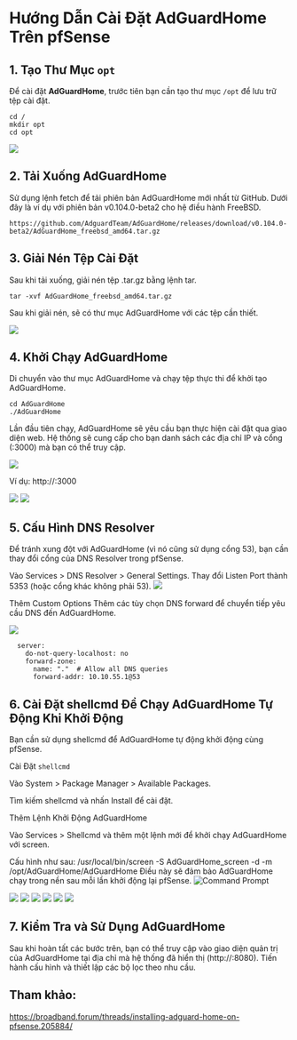 # Hướng Dẫn Cài Đặt AdGuardHome Trên pfSense

## 1. Tạo Thư Mục `opt`
Để cài đặt **AdGuardHome**, trước tiên bạn cần tạo thư mục `/opt` để lưu trữ tệp cài đặt.

    cd /
    mkdir opt
    cd opt

   <img src="pFsenseimages/Screenshot_208.png">

## 2. Tải Xuống AdGuardHome
Sử dụng lệnh fetch để tải phiên bản AdGuardHome mới nhất từ GitHub. Dưới đây là ví dụ với phiên bản v0.104.0-beta2 cho hệ điều hành FreeBSD.

    https://github.com/AdguardTeam/AdGuardHome/releases/download/v0.104.0-beta2/AdGuardHome_freebsd_amd64.tar.gz

## 3. Giải Nén Tệp Cài Đặt
Sau khi tải xuống, giải nén tệp .tar.gz bằng lệnh tar.

    tar -xvf AdGuardHome_freebsd_amd64.tar.gz
Sau khi giải nén, sẽ có thư mục AdGuardHome với các tệp cần thiết.

   <img src="pFsenseimages/Screenshot_208.png">

## 4. Khởi Chạy AdGuardHome
Di chuyển vào thư mục AdGuardHome và chạy tệp thực thi để khởi tạo AdGuardHome.

    cd AdGuardHome
    ./AdGuardHome

Lần đầu tiên chạy, AdGuardHome sẽ yêu cầu bạn thực hiện cài đặt qua giao diện web. Hệ thống sẽ cung cấp cho bạn danh sách các địa chỉ IP và cổng (:3000) mà bạn có thể truy cập.

  <img src="pFsenseimages/Screenshot_209.png">

Ví dụ: http://<pfsense-ip>:3000

   <img src="pFsenseimages/Screenshot_210.png">
   <img src="pFsenseimages/Screenshot_211.png">

## 5. Cấu Hình DNS Resolver
Để tránh xung đột với AdGuardHome (vì nó cũng sử dụng cổng 53), bạn cần thay đổi cổng của DNS Resolver trong pfSense.

Vào Services > DNS Resolver > General Settings.
Thay đổi Listen Port thành 5353 (hoặc cổng khác không phải 53).
   <img src="pFsenseimages/Screenshot_212.png">

Thêm Custom Options
Thêm các tùy chọn DNS forward để chuyển tiếp yêu cầu DNS đến AdGuardHome.

   <img src="pFsenseimages/Screenshot_213.png">

      server:
        do-not-query-localhost: no
        forward-zone:
          name: "."  # Allow all DNS queries
          forward-addr: 10.10.55.1@53

          
## 6. Cài Đặt shellcmd Để Chạy AdGuardHome Tự Động Khi Khởi Động
Bạn cần sử dụng shellcmd để AdGuardHome tự động khởi động cùng pfSense.

Cài Đặt ``shellcmd``

Vào System > Package Manager > Available Packages.

Tìm kiếm shellcmd và nhấn Install để cài đặt.

Thêm Lệnh Khởi Động AdGuardHome

Vào Services > Shellcmd và thêm một lệnh mới để khởi chạy AdGuardHome với screen.


Cấu hình như sau:
    /usr/local/bin/screen -S AdGuardHome_screen -d -m /opt/AdGuardHome/AdGuardHome
Điều này sẽ đảm bảo AdGuardHome chạy trong nền sau mỗi lần khởi động lại pfSense.
![Command Prompt](https://github.com/tudv1989/NhanHoa/blob/main/Docs/Picture/Pfsense/14.png)

   <img src="pFsenseimages/Screenshot_214.png">
   <img src="pFsenseimages/Screenshot_215.png">
   <img src="pFsenseimages/Screenshot_216.png">
   <img src="pFsenseimages/Screenshot_217.png">
   <img src="pFsenseimages/Screenshot_218.png">
   <img src="pFsenseimages/Screenshot_219.png">

## 7. Kiểm Tra và Sử Dụng AdGuardHome
Sau khi hoàn tất các bước trên, bạn có thể truy cập vào giao diện quản trị của AdGuardHome tại địa chỉ mà hệ thống đã hiển thị (http://<pfsense-ip>:8080).
Tiến hành cấu hình và thiết lập các bộ lọc theo nhu cầu.

## Tham khảo:
https://broadband.forum/threads/installing-adguard-home-on-pfsense.205884/
